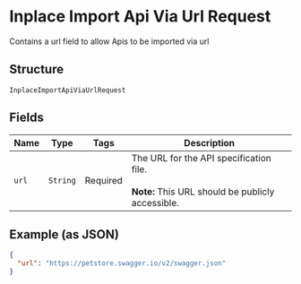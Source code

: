 
# Inplace Import Api Via Url Request

Contains a url field to allow Apis to be imported via url

## Structure

`InplaceImportApiViaUrlRequest`

## Fields

| Name | Type | Tags | Description |
|  --- | --- | --- | --- |
| `url` | `String` | Required | The URL for the API specification file.<br><br>**Note:** This URL should be publicly accessible. |

## Example (as JSON)

```json
{
  "url": "https://petstore.swagger.io/v2/swagger.json"
}
```

